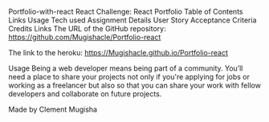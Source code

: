 Portfolio-with-react
React Challenge: React Portfolio
Table of Contents
Links
Usage
Tech used
Assignment Details
User Story
Acceptance Criteria
Credits
Links
The URL of the GitHub repository: https://github.com/Mugishacle/Portfolio-react

The link to the heroku: https://Mugishacle.github.io/Portfolio-react

Usage
Being a web developer means being part of a community. You’ll need a place to share your projects not only if you're applying for jobs or working as a freelancer but also so that you can share your work with fellow developers and collaborate on future projects.


Made by Clement Mugisha 